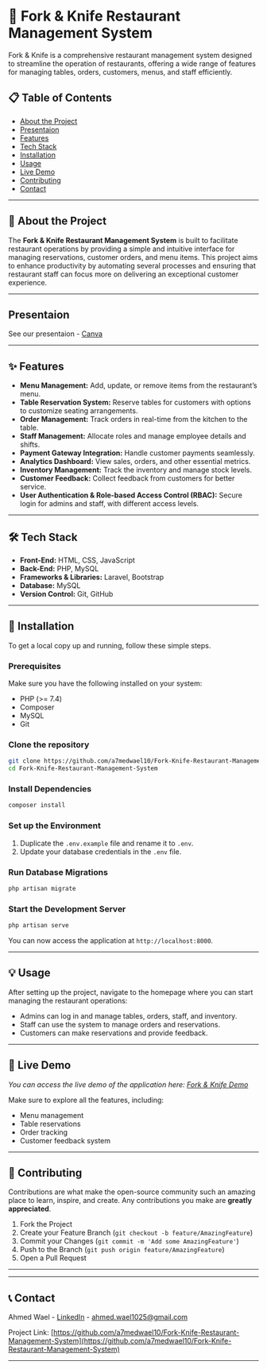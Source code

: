 # 🍴 Fork & Knife Restaurant Management System

Fork & Knife is a comprehensive restaurant management system designed to streamline the operation of restaurants, offering a wide range of features for managing tables, orders, customers, menus, and staff efficiently.

## 📋 Table of Contents

- [About the Project](#about-the-project)
- [Presentaion](#presentaion)
- [Features](#features)
- [Tech Stack](#tech-stack)
- [Installation](#installation)
- [Usage](#usage)
- [Live Demo](#live-demo)
- [Contributing](#contributing)
- [Contact](#contact)

---

## 📝 About the Project

The **Fork & Knife Restaurant Management System** is built to facilitate restaurant operations by providing a simple and intuitive interface for managing reservations, customer orders, and menu items. This project aims to enhance productivity by automating several processes and ensuring that restaurant staff can focus more on delivering an exceptional customer experience.


---

## Presentaion

See our presentaion - [Canva]([https://www.linkedin.com/in/a7med-wael/](https://www.canva.com/design/DAGUeyeJJeE/-chf-yCXzkwJRS6LrVXMww/edit?utm_content=DAGUeyeJJeE&utm_campaign=designshare&utm_medium=link2&utm_source=sharebutton))

---

## ✨ Features

- **Menu Management:** Add, update, or remove items from the restaurant’s menu.
- **Table Reservation System:** Reserve tables for customers with options to customize seating arrangements.
- **Order Management:** Track orders in real-time from the kitchen to the table.
- **Staff Management:** Allocate roles and manage employee details and shifts.
- **Payment Gateway Integration:** Handle customer payments seamlessly.
- **Analytics Dashboard:** View sales, orders, and other essential metrics.
- **Inventory Management:** Track the inventory and manage stock levels.
- **Customer Feedback:** Collect feedback from customers for better service.
- **User Authentication & Role-based Access Control (RBAC):** Secure login for admins and staff, with different access levels.

---

## 🛠️ Tech Stack

- **Front-End:** HTML, CSS, JavaScript
- **Back-End:** PHP, MySQL
- **Frameworks & Libraries:** Laravel, Bootstrap
- **Database:** MySQL
- **Version Control:** Git, GitHub

---

## 🚀 Installation

To get a local copy up and running, follow these simple steps.

### Prerequisites

Make sure you have the following installed on your system:

- PHP (>= 7.4)
- Composer
- MySQL
- Git

### Clone the repository

```bash
git clone https://github.com/a7medwael10/Fork-Knife-Restaurant-Management-System.git
cd Fork-Knife-Restaurant-Management-System
```

### Install Dependencies

```bash
composer install
```

### Set up the Environment

1. Duplicate the `.env.example` file and rename it to `.env`.
2. Update your database credentials in the `.env` file.

### Run Database Migrations

```bash
php artisan migrate
```

### Start the Development Server

```bash
php artisan serve
```

You can now access the application at `http://localhost:8000`.

---

## 💡 Usage

After setting up the project, navigate to the homepage where you can start managing the restaurant operations:

- Admins can log in and manage tables, orders, staff, and inventory.
- Staff can use the system to manage orders and reservations.
- Customers can make reservations and provide feedback.

---

## 🎥 Live Demo

_You can access the live demo of the application here: [Fork & Knife Demo](https://drive.google.com/file/d/1Zwb7LU6khlpPQmK2ZR7KTdPOic7WZAFo/view?usp=sharing)_

Make sure to explore all the features, including:

- Menu management
- Table reservations
- Order tracking
- Customer feedback system

---

## 🤝 Contributing

Contributions are what make the open-source community such an amazing place to learn, inspire, and create. Any contributions you make are **greatly appreciated**.

1. Fork the Project
2. Create your Feature Branch (`git checkout -b feature/AmazingFeature`)
3. Commit your Changes (`git commit -m 'Add some AmazingFeature'`)
4. Push to the Branch (`git push origin feature/AmazingFeature`)
5. Open a Pull Request

---

---

## 📞 Contact

Ahmed Wael - [LinkedIn](https://www.linkedin.com/in/a7med-wael/) - ahmed.wael1025@gmail.com

Project Link: [https://github.com/a7medwael10/Fork-Knife-Restaurant-Management-System](https://github.com/a7medwael10/Fork-Knife-Restaurant-Management-System)

---

